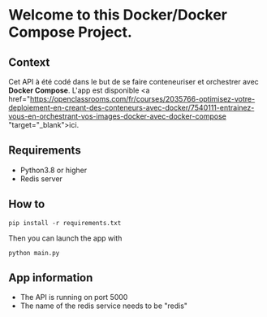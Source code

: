 # Welcome to this Docker/Docker Compose Project.

## Context
Cet API à été codé dans le but de se faire conteneuriser et orchestrer avec **Docker Compose**.
L'app est disponible <a href="https://openclassrooms.com/fr/courses/2035766-optimisez-votre-deploiement-en-creant-des-conteneurs-avec-docker/7540111-entrainez-vous-en-orchestrant-vos-images-docker-avec-docker-compose "target="_blank">ici</a>.

## Requirements

- Python3.8 or higher
- Redis server

## How to

```
pip install -r requirements.txt
```

Then you can launch the app with

```
python main.py
```

## App information

- The API is running on port 5000
- The name of the redis service needs to be "redis"
